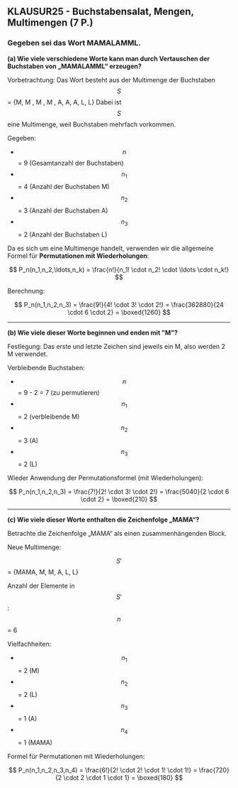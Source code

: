## KLAUSUR25 - Buchstabensalat, Mengen, Multimengen (7 P.)

### Gegeben sei das Wort MAMALAMML.

**(a) Wie viele verschiedene Worte kann man durch Vertauschen der Buchstaben von „MAMALAMML“ erzeugen?**

Vorbetrachtung: Das Wort besteht aus der Multimenge der Buchstaben
$$S$$ = {M, M , M , M , A, A, A, L, L}
Dabei ist $$S$$ eine Multimenge, weil Buchstaben mehrfach vorkommen.

Gegeben:

- $$n$$ = 9 (Gesamtanzahl der Buchstaben)
- $$n_1$$ = 4 (Anzahl der Buchstaben M)
- $$n_2$$ = 3 (Anzahl der Buchstaben A)
- $$n_3$$ = 2 (Anzahl der Buchstaben L)

Da es sich um eine Multimenge handelt, verwenden wir die allgemeine Formel für **Permutationen mit Wiederholungen**:

$$
P_n(n_1,n_2,\ldots,n_k) = \frac{n!}{n_1! \cdot n_2! \cdot \ldots \cdot n_k!}
$$

Berechnung:

$$
P_n(n_1,n_2,n_3) = \frac{9!}{4! \cdot 3! \cdot 2!} = \frac{362880}{24 \cdot 6 \cdot 2} = \boxed{1260}
$$

***

**(b) Wie viele dieser Worte beginnen und enden mit "M"?**

Festlegung: Das erste und letzte Zeichen sind jeweils ein M, also werden 2 M verwendet.

Verbleibende Buchstaben:

- $$n$$ = 9 - 2 = 7 (zu permutieren)
- $$n_1$$ = 2 (verbleibende M)
- $$n_2$$ = 3 (A)
- $$n_3$$ = 2 (L)

Wieder Anwendung der Permutationsformel (mit Wiederholungen):

$$
P_n(n_1,n_2,n_3) = \frac{7!}{2! \cdot 3! \cdot 2!} = \frac{5040}{2 \cdot 6 \cdot 2} = \boxed{210}
$$

***

**(c) Wie viele dieser Worte enthalten die Zeichenfolge „MAMA“?**

Betrachte die Zeichenfolge „MAMA“ als einen zusammenhängenden Block.

Neue Multimenge:

$$S'$$ = {MAMA, M, M, A, L, L}

Anzahl der Elemente in $$S'$$: $$n$$ = 6

Vielfachheiten:

- $$n_1$$ = 2 (M)
- $$n_2$$ = 2 (L)
- $$n_3$$ = 1 (A)
- $$n_4$$ = 1 (MAMA)

Formel für Permutationen mit Wiederholungen:

$$
P_n(n_1,n_2,n_3,n_4) = \frac{6!}{2! \cdot 2! \cdot 1! \cdot 1!} = \frac{720}{2 \cdot 2 \cdot 1 \cdot 1} = \boxed{180}
$$
